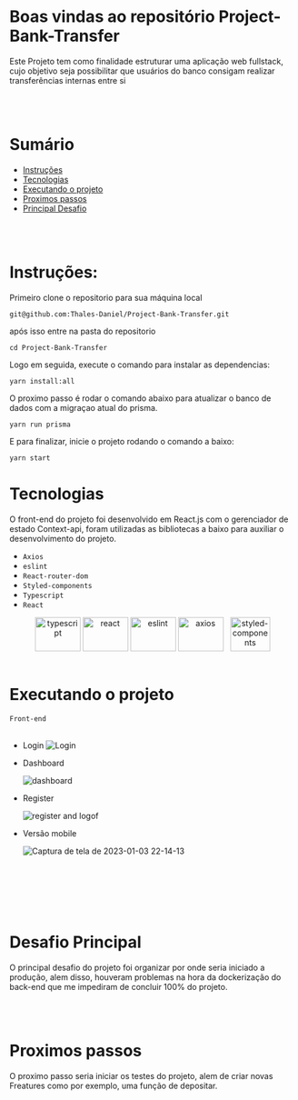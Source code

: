 # Boas vindas ao repositório Project-Bank-Transfer

Este Projeto tem como finalidade estruturar uma aplicação web fullstack, cujo objetivo seja possibilitar que usuários do banco consigam realizar transferências internas entre si

<br/><br/>

# Sumário

- [Instruções](#instruções)
- [Tecnologias](#tecnologias)
- [Executando o projeto](#executando-o-projeto)
- [Proximos passos](#proximos-passos)
- [Principal Desafio](#desafio-principal)

<br/><br/>

# Instruções:

Primeiro clone o repositorio para sua máquina local

```
git@github.com:Thales-Daniel/Project-Bank-Transfer.git
```

após isso entre na pasta do repositorio

```
cd Project-Bank-Transfer
```

Logo em seguida, execute o comando para instalar as dependencias:

```
yarn install:all
```

O proximo passo é rodar o comando abaixo para atualizar o banco de dados com a migraçao atual do prisma.

```
yarn run prisma
```

E para finalizar, inicie o projeto rodando o comando a baixo:

```
yarn start
```

# Tecnologias

O front-end do projeto foi desenvolvido em React.js com o gerenciador de estado Context-api, foram utilizadas as bibliotecas a baixo para auxiliar o desenvolvimento do projeto.

- `Axios`
- `eslint`
- `React-router-dom`
- `Styled-components`
- `Typescript`
- `React`

<div align="center">
  <img alt="typescript" height="60" width="80" src="https://cdn.jsdelivr.net/gh/devicons/devicon/icons/typescript/typescript-original.svg" />
  <img alt="react" height="60" width="80" src="https://cdn.jsdelivr.net/gh/devicons/devicon/icons/react/react-original.svg" />
  <img alt="eslint" height="60" width="80" src="https://cdn.jsdelivr.net/gh/devicons/devicon/icons/eslint/eslint-original.svg" />
  <img alt="axios" height="60" width="80" src="https://upload.wikimedia.org/wikipedia/commons/c/c8/Axios_logo_%282020%29.svg" />
  &nbsp
  <img alt="styled-components" height="60" width="70" src="https://www.styled-components.com/atom.png" />
  <br />
  <br />
</div>
  
# Executando o projeto

`Front-end`
<br/><br/>

- Login
  ![Login](https://user-images.githubusercontent.com/82240828/210466279-b899a709-dfd3-4145-8348-4f96d0b8b662.gif)
- Dashboard

  ![dashboard](https://user-images.githubusercontent.com/82240828/210466268-ba9cf420-ce37-4a08-ae5b-e30fb0cc03cf.gif)

- Register

  ![register and logof](https://user-images.githubusercontent.com/82240828/210466283-f979b52b-1ae1-4a22-8d9f-3af55f6e8a46.gif)

- Versão mobile

  ![Captura de tela de 2023-01-03 22-14-13](https://user-images.githubusercontent.com/82240828/210466766-2f5c7863-6643-4c76-94ff-a4cdc3eb76fe.png)

  <br/><br/>

<br/><br/>

# Desafio Principal

O principal desafio do projeto foi organizar por onde seria iniciado a produção, alem disso, houveram problemas na hora da dockerização do back-end que me impediram de concluir 100% do projeto.

<br/><br/>

# Proximos passos

O proximo passo seria iniciar os testes do projeto, alem de criar novas
Freatures como por exemplo, uma função de depositar.
